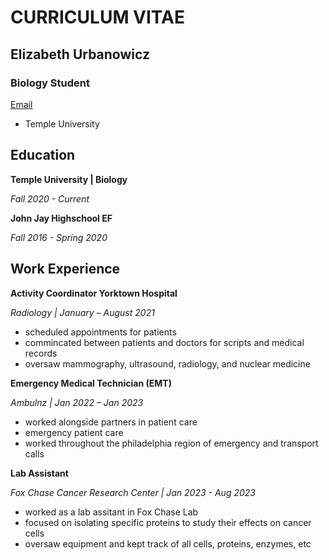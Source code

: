 # **CURRICULUM VITAE**
## **Elizabeth Urbanowicz**
### **Biology Student**
 [Email](mailto:tun37546@temple.edu)
- Temple University

## Education
**Temple University | Biology**

*Fall 2020 - Current*

**John Jay Highschool EF**

*Fall 2016 - Spring 2020*


## Work Experience																			

**Activity Coordinator Yorktown Hospital** 

*Radiology | January – August 2021*
-	scheduled appointments for patients
-	commincated between patients and doctors for scripts and medical records 
-	oversaw mammography, ultrasound, radiology, and nuclear medicine


**Emergency Medical Technician (EMT)** 

*Ambulnz | Jan 2022 – Jan 2023*
-	worked alongside partners in patient care 
-	emergency patient care 
-	worked throughout the philadelphia region of emergency and transport calls 
  

**Lab Assistant** 

*Fox Chase Cancer Research Center | Jan 2023 - Aug 2023*
-	worked as a lab assitant in Fox Chase Lab
-	focused on isolating specific proteins to study their effects on cancer cells
-	oversaw equipment and kept track of all cells, proteins, enzymes, etc



